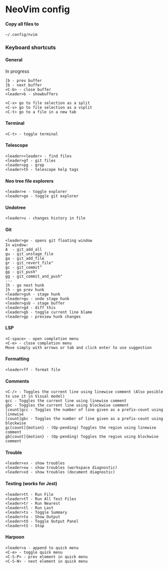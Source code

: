 # NeoVim config

#### Copy all files to

`~/.config/nvim`

### Keyboard shortcuts

#### General

In progress

```
[b - prev buffer
]b - next buffer
<C-b> - close buffer
<leader>b - showbuffers

<C-x> go to file selection as a split
<C-v> go to file selection as a vsplit
<C-t> go to a file in a new tab
```

#### Terminal

`<C-t> - toggle terminal`

#### Telescope

```
<leader><leader> - find files
<leader>gf - git files
<leader>pg - grep
<leader>th - telescope help tags
```

#### Neo tree file explorers

```
<leader>e - toggle explorer
<leader>ge - toggle git explorer
```

#### Undotree

`<leader>u - changes history in file`

#### Git

```
<leader>ge - opens git floating window
In window:
A  - git_add_all
gu - git_unstage_file
ga - git_add_file
gr - git_revert_file"
gc - git_commit"
gp - git_push"
gg - git_commit_and_push"
---
]h - go next hunk
[h - go prev hunk
<leader>gsh - stage hunk
<leader>gu - undo stage hunk
<leader>gsb - stage buffer
<leader>gd - diff this
<leader>gb - toggle current line blame
<leader>gp - preview hunk changes
```

#### LSP

```
<C-space> - open completion menu
<C-e> - close completion menu
Move simply with arrows or tab and click enter to use suggestion
```

#### Formatting

`<leader>ff - format file`

#### Comments

```
<C-/> - Toggles the current line using linewise comment (Also posible to use it in Visual model)
gcc - Toggles the current line using linewise comment
gbc - Toggles the current line using blockwise comment
[count]gcc - Toggles the number of line given as a prefix-count using linewise
[count]gbc - Toggles the number of line given as a prefix-count using blockwise
gc[count]{motion} - (Op-pending) Toggles the region using linewise comment
gb[count]{motion} - (Op-pending) Toggles the region using blockwise comment
```

#### Trouble

```
<leader>xx - show troubles
<leader>xw - show troubles (workspace diagnostic)
<leader>xd - show troubles (document diagnostic)
```

#### Testing (works for Jest)

```
<leader>tt - Run File
<leader>tT - Run All Test Files
<leader>tr - Run Nearest
<leader>tl - Run Last
<leader>ts - Toggle Summary
<leader>to - Show Output
<leader>tO - Toggle Output Panel
<leader>tS - Stop
```

#### Harpoon

```
<leader>a - append to quick menu
<C-e> - toggle quick menu
<C-S-P> - prev element in quick menu
<C-S-N> - next element in quick menu
```

